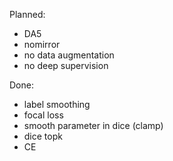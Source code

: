 Planned:
- DA5
- nomirror
- no data augmentation
- no deep supervision

Done:
- label smoothing
- focal loss
- smooth parameter in dice (clamp)
- dice topk
- CE
